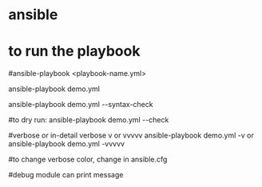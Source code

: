 # ansible

# to run the playbook
#ansible-playbook <playbook-name.yml>

ansible-playbook demo.yml

ansible-playbook demo.yml --syntax-check

#to dry run:
ansible-playbook demo.yml --check

#verbose or in-detail verbose v or vvvvv
ansible-playbook demo.yml -v or ansible-playbook demo.yml -vvvvv

#to change verbose color, change in ansible.cfg

#debug module can print message
